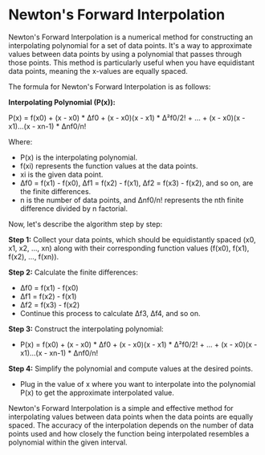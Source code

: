 # Newton's Forward Interpolation

Newton's Forward Interpolation is a numerical method for constructing an interpolating polynomial for a set of data points. It's a way to approximate values between data points by using a polynomial that passes through those points. This method is particularly useful when you have equidistant data points, meaning the x-values are equally spaced.

The formula for Newton's Forward Interpolation is as follows:

**Interpolating Polynomial (P(x)):**

P(x) = f(x0) + (x - x0) * Δf0 + (x - x0)(x - x1) * Δ²f0/2! + ... + (x - x0)(x - x1)...(x - xn-1) * Δnf0/n!

Where:
- P(x) is the interpolating polynomial.
- f(xi) represents the function values at the data points.
- xi is the given data point.
- Δf0 = f(x1) - f(x0), Δf1 = f(x2) - f(x1), Δf2 = f(x3) - f(x2), and so on, are the finite differences.
- n is the number of data points, and Δnf0/n! represents the nth finite difference divided by n factorial.

Now, let's describe the algorithm step by step:

**Step 1:** Collect your data points, which should be equidistantly spaced (x0, x1, x2, ..., xn) along with their corresponding function values (f(x0), f(x1), f(x2), ..., f(xn)).

**Step 2:** Calculate the finite differences:

- Δf0 = f(x1) - f(x0)
- Δf1 = f(x2) - f(x1)
- Δf2 = f(x3) - f(x2)
- Continue this process to calculate Δf3, Δf4, and so on.

**Step 3:** Construct the interpolating polynomial:

- P(x) = f(x0) + (x - x0) * Δf0 + (x - x0)(x - x1) * Δ²f0/2! + ... + (x - x0)(x - x1)...(x - xn-1) * Δnf0/n!

**Step 4:** Simplify the polynomial and compute values at the desired points.

- Plug in the value of x where you want to interpolate into the polynomial P(x) to get the approximate interpolated value.

Newton's Forward Interpolation is a simple and effective method for interpolating values between data points when the data points are equally spaced. The accuracy of the interpolation depends on the number of data points used and how closely the function being interpolated resembles a polynomial within the given interval.
